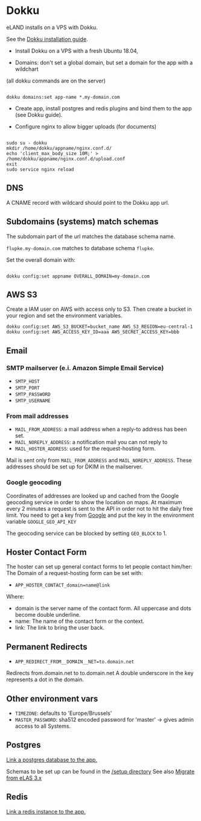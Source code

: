 # Dokku

eLAND installs on a VPS with Dokku.

See the [Dokku installation guide](http://dokku.viewdocs.io/dokku/getting-started/installation).

* Install Dokku on a VPS with a fresh Ubuntu 18.04,

* Domains: don't set a global domain, but set a domain for the app with a wildchart

(all dokku commands are on the server)

```shell

dokku domains:set app-name *.my-domain.com

```

* Create app, install postgres and redis plugins and bind them to the app (see Dokku guide).

* Configure nginx to allow bigger uploads (for documents)

```shell

sudo su - dokku
mkdir /home/dokku/appname/nginx.conf.d/
echo 'client_max_body_size 10M;' > /home/dokku/appname/nginx.conf.d/upload.conf
exit
sudo service nginx reload

```

## DNS

A CNAME record with wildcard should point to the Dokku app url.

## Subdomains (systems) match schemas

The subdomain part of the url matches the database schema name.

`flupke.my-domain.com` matches to database schema `flupke`.

Set the overall domain with:

```shell

dokku config:set appname OVERALL_DOMAIN=my-domain.com

```

## AWS S3

Create a IAM user on AWS with access only to S3.
Then create a bucket in your region and set the environment variables.

```shell
dokku config:set AWS_S3_BUCKET=bucket_name AWS_S3_REGION=eu-central-1
dokku config:set AWS_ACCESS_KEY_ID=aaa AWS_SECRET_ACCESS_KEY=bbb
```

## Email

### SMTP mailserver (e.i. Amazon Simple Email Service)

* `SMTP_HOST`
* `SMTP_PORT`
* `SMTP_PASSWORD`
* `SMTP_USERNAME`

### From mail addresses

* `MAIL_FROM_ADDRESS`: a mail address when a reply-to address has been set.
* `MAIL_NOREPLY_ADDRESS`: a notification mail you can not reply to
* `MAIL_HOSTER_ADDRESS`: used for the request-hosting form.

Mail is sent only from `MAIL_FROM_ADDRESS` and `MAIL_NOREPLY_ADDRESS`.
These addresses should be set up for DKIM in the mailserver.

### Google geocoding

Coordinates of addresses are looked up and cached from the Google geocoding service in order to show the location on maps. At maximum every 2 minutes a request is sent to the API in order not to hit the daily free limit. You need to get a key from [Google](https://developers.google.com/maps/documentation/geocoding/intro)
and put the key in the environment variable `GOOGLE_GEO_API_KEY`

The geocoding service can be blocked by setting `GEO_BLOCK` to 1.

## Hoster Contact Form

The hoster can set up general contact forms to let
people contact him/her:
The Domain of a request-hosting form can be set with:

* `APP_HOSTER_CONTACT_domain=name@link`

Where:

* domain is the server name of the contact form. All uppercase and dots become double underline.
* name: The name of the contact form or the context.
* link: The link to bring the user back.

## Permanent Redirects

* `APP_REDIRECT_FROM__DOMAIN__NET=to.domain.net`

Redirects from.domain.net to to.domain.net
A double underscore in the key represents a dot in the domain.

## Other environment vars

* `TIMEZONE`: defaults to 'Europe/Brussels'
* `MASTER_PASSWORD`: sha512 encoded password for 'master' -> gives admin access to all Systems.

## Postgres

[Link a postgres database to the app.](https://github.com/dokku/dokku-postgres)

Schemas to be set up can be found in the [/setup directory](https://github.com/eeemarv/eland/tree/master/setup)
See also [Migrate from eLAS 3.x](migrate-from-elas-3.md)

## Redis

[Link a redis instance to the app.](https://github.com/dokku/dokku-redis)
